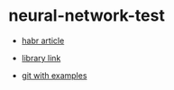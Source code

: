# neural-network-test

- [habr article](https://habr.com/ru/company/nix/blog/354108/)

- [library link](http://caza.la/synaptic/#/)

- [git with examples](https://github.com/cazala/synaptic)
